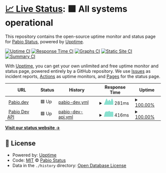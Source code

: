 # [📈 Live Status](https://staging.pabiostatus.com): <!--live status--> **🟩 All systems operational**

This repository contains the open-source uptime monitor and status page for [Pabio Status](https://pabiostatus.com), powered by [Upptime](https://github.com/upptime/upptime).

[![Uptime CI](https://github.com/pabio-status/staging/workflows/Uptime%20CI/badge.svg)](https://github.com/pabio-status/staging/actions?query=workflow%3A%22Uptime+CI%22)
[![Response Time CI](https://github.com/pabio-status/staging/workflows/Response%20Time%20CI/badge.svg)](https://github.com/pabio-status/staging/actions?query=workflow%3A%22Response+Time+CI%22)
[![Graphs CI](https://github.com/pabio-status/staging/workflows/Graphs%20CI/badge.svg)](https://github.com/pabio-status/staging/actions?query=workflow%3A%22Graphs+CI%22)
[![Static Site CI](https://github.com/pabio-status/staging/workflows/Static%20Site%20CI/badge.svg)](https://github.com/pabio-status/staging/actions?query=workflow%3A%22Static+Site+CI%22)
[![Summary CI](https://github.com/pabio-status/staging/workflows/Summary%20CI/badge.svg)](https://github.com/pabio-status/staging/actions?query=workflow%3A%22Summary+CI%22)

With [Upptime](https://upptime.js.org), you can get your own unlimited and free uptime monitor and status page, powered entirely by a GitHub repository. We use [Issues](https://github.com/pabio-status/staging/issues) as incident reports, [Actions](https://github.com/pabio-status/staging/actions) as uptime monitors, and [Pages](https://staging.pabiostatus.com) for the status page.

<!--start: status pages-->
<!-- This summary is generated by Upptime (https://github.com/upptime/upptime) -->
<!-- Do not edit this manually, your changes will be overwritten -->
<!-- prettier-ignore -->
| URL | Status | History | Response Time | Uptime |
| --- | ------ | ------- | ------------- | ------ |
| <img alt="" src="https://favicons.githubusercontent.com/pabio.dev" height="13"> [Pabio.dev](https://pabio.dev) | 🟩 Up | [pabio-dev.yml](https://github.com/pabio-status/staging/commits/HEAD/history/pabio-dev.yml) | <details><summary><img alt="Response time graph" src="./graphs/pabio-dev/response-time-week.png" height="20"> 281ms</summary><br><a href="https://staging.pabiostatus.com/history/pabio-dev"><img alt="Response time 433" src="https://img.shields.io/endpoint?url=https%3A%2F%2Fraw.githubusercontent.com%2Fpabio-status%2Fstaging%2FHEAD%2Fapi%2Fpabio-dev%2Fresponse-time.json"></a><br><a href="https://staging.pabiostatus.com/history/pabio-dev"><img alt="24-hour response time 226" src="https://img.shields.io/endpoint?url=https%3A%2F%2Fraw.githubusercontent.com%2Fpabio-status%2Fstaging%2FHEAD%2Fapi%2Fpabio-dev%2Fresponse-time-day.json"></a><br><a href="https://staging.pabiostatus.com/history/pabio-dev"><img alt="7-day response time 281" src="https://img.shields.io/endpoint?url=https%3A%2F%2Fraw.githubusercontent.com%2Fpabio-status%2Fstaging%2FHEAD%2Fapi%2Fpabio-dev%2Fresponse-time-week.json"></a><br><a href="https://staging.pabiostatus.com/history/pabio-dev"><img alt="30-day response time 344" src="https://img.shields.io/endpoint?url=https%3A%2F%2Fraw.githubusercontent.com%2Fpabio-status%2Fstaging%2FHEAD%2Fapi%2Fpabio-dev%2Fresponse-time-month.json"></a><br><a href="https://staging.pabiostatus.com/history/pabio-dev"><img alt="1-year response time 433" src="https://img.shields.io/endpoint?url=https%3A%2F%2Fraw.githubusercontent.com%2Fpabio-status%2Fstaging%2FHEAD%2Fapi%2Fpabio-dev%2Fresponse-time-year.json"></a></details> | <details><summary><a href="https://staging.pabiostatus.com/history/pabio-dev">100.00%</a></summary><a href="https://staging.pabiostatus.com/history/pabio-dev"><img alt="All-time uptime 99.97%" src="https://img.shields.io/endpoint?url=https%3A%2F%2Fraw.githubusercontent.com%2Fpabio-status%2Fstaging%2FHEAD%2Fapi%2Fpabio-dev%2Fuptime.json"></a><br><a href="https://staging.pabiostatus.com/history/pabio-dev"><img alt="24-hour uptime 100.00%" src="https://img.shields.io/endpoint?url=https%3A%2F%2Fraw.githubusercontent.com%2Fpabio-status%2Fstaging%2FHEAD%2Fapi%2Fpabio-dev%2Fuptime-day.json"></a><br><a href="https://staging.pabiostatus.com/history/pabio-dev"><img alt="7-day uptime 100.00%" src="https://img.shields.io/endpoint?url=https%3A%2F%2Fraw.githubusercontent.com%2Fpabio-status%2Fstaging%2FHEAD%2Fapi%2Fpabio-dev%2Fuptime-week.json"></a><br><a href="https://staging.pabiostatus.com/history/pabio-dev"><img alt="30-day uptime 99.96%" src="https://img.shields.io/endpoint?url=https%3A%2F%2Fraw.githubusercontent.com%2Fpabio-status%2Fstaging%2FHEAD%2Fapi%2Fpabio-dev%2Fuptime-month.json"></a><br><a href="https://staging.pabiostatus.com/history/pabio-dev"><img alt="1-year uptime 99.97%" src="https://img.shields.io/endpoint?url=https%3A%2F%2Fraw.githubusercontent.com%2Fpabio-status%2Fstaging%2FHEAD%2Fapi%2Fpabio-dev%2Fuptime-year.json"></a></details>
| <img alt="" src="https://favicons.githubusercontent.com/api.pabio.dev" height="13"> [Pabio Dev API](https://api.pabio.dev/health) | 🟩 Up | [pabio-dev-api.yml](https://github.com/pabio-status/staging/commits/HEAD/history/pabio-dev-api.yml) | <details><summary><img alt="Response time graph" src="./graphs/pabio-dev-api/response-time-week.png" height="20"> 416ms</summary><br><a href="https://staging.pabiostatus.com/history/pabio-dev-api"><img alt="Response time 395" src="https://img.shields.io/endpoint?url=https%3A%2F%2Fraw.githubusercontent.com%2Fpabio-status%2Fstaging%2FHEAD%2Fapi%2Fpabio-dev-api%2Fresponse-time.json"></a><br><a href="https://staging.pabiostatus.com/history/pabio-dev-api"><img alt="24-hour response time 441" src="https://img.shields.io/endpoint?url=https%3A%2F%2Fraw.githubusercontent.com%2Fpabio-status%2Fstaging%2FHEAD%2Fapi%2Fpabio-dev-api%2Fresponse-time-day.json"></a><br><a href="https://staging.pabiostatus.com/history/pabio-dev-api"><img alt="7-day response time 416" src="https://img.shields.io/endpoint?url=https%3A%2F%2Fraw.githubusercontent.com%2Fpabio-status%2Fstaging%2FHEAD%2Fapi%2Fpabio-dev-api%2Fresponse-time-week.json"></a><br><a href="https://staging.pabiostatus.com/history/pabio-dev-api"><img alt="30-day response time 395" src="https://img.shields.io/endpoint?url=https%3A%2F%2Fraw.githubusercontent.com%2Fpabio-status%2Fstaging%2FHEAD%2Fapi%2Fpabio-dev-api%2Fresponse-time-month.json"></a><br><a href="https://staging.pabiostatus.com/history/pabio-dev-api"><img alt="1-year response time 395" src="https://img.shields.io/endpoint?url=https%3A%2F%2Fraw.githubusercontent.com%2Fpabio-status%2Fstaging%2FHEAD%2Fapi%2Fpabio-dev-api%2Fresponse-time-year.json"></a></details> | <details><summary><a href="https://staging.pabiostatus.com/history/pabio-dev-api">100.00%</a></summary><a href="https://staging.pabiostatus.com/history/pabio-dev-api"><img alt="All-time uptime 100.00%" src="https://img.shields.io/endpoint?url=https%3A%2F%2Fraw.githubusercontent.com%2Fpabio-status%2Fstaging%2FHEAD%2Fapi%2Fpabio-dev-api%2Fuptime.json"></a><br><a href="https://staging.pabiostatus.com/history/pabio-dev-api"><img alt="24-hour uptime 100.00%" src="https://img.shields.io/endpoint?url=https%3A%2F%2Fraw.githubusercontent.com%2Fpabio-status%2Fstaging%2FHEAD%2Fapi%2Fpabio-dev-api%2Fuptime-day.json"></a><br><a href="https://staging.pabiostatus.com/history/pabio-dev-api"><img alt="7-day uptime 100.00%" src="https://img.shields.io/endpoint?url=https%3A%2F%2Fraw.githubusercontent.com%2Fpabio-status%2Fstaging%2FHEAD%2Fapi%2Fpabio-dev-api%2Fuptime-week.json"></a><br><a href="https://staging.pabiostatus.com/history/pabio-dev-api"><img alt="30-day uptime 100.00%" src="https://img.shields.io/endpoint?url=https%3A%2F%2Fraw.githubusercontent.com%2Fpabio-status%2Fstaging%2FHEAD%2Fapi%2Fpabio-dev-api%2Fuptime-month.json"></a><br><a href="https://staging.pabiostatus.com/history/pabio-dev-api"><img alt="1-year uptime 100.00%" src="https://img.shields.io/endpoint?url=https%3A%2F%2Fraw.githubusercontent.com%2Fpabio-status%2Fstaging%2FHEAD%2Fapi%2Fpabio-dev-api%2Fuptime-year.json"></a></details>

<!--end: status pages-->

[**Visit our status website →**](https://staging.pabiostatus.com)

## 📄 License

- Powered by: [Upptime](https://github.com/upptime/upptime)
- Code: [MIT](./LICENSE) © [Pabio Status](https://pabiostatus.com)
- Data in the `./history` directory: [Open Database License](https://opendatacommons.org/licenses/odbl/1-0/)

